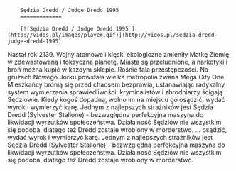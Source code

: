 
        Sędzia Dredd / Judge Dredd 1995 
        =============
        
        [![Sędzia Dredd / Judge Dredd 1995 ](http://vidos.pl/images/player.gif)](http://vidos.pl/sedzia-dredd-judge-dredd-1995)
        
        
 Nastał rok 2139. Wojny atomowe i klęski ekologiczne zmieniły Matkę Ziemię w zdewastowaną i toksyczną planetę. Miasta są przeludnione, a narkotyki i broń można kupić w każdym sklepie. Rośnie fala przestępczości. Na gruzach Nowego Jorku powstała wielka metropolia zwana Mega City One. Mieszkańcy bronią się przed chaosem bezprawia, ustanawiając radykalny system wymierzania sprawiedliwości: kryminalistów i zbrodniarzy ścigają Sędziowie. Kiedy kogoś dopadną, wolno im na miejscu go osądzić, wydać wyrok i wymierzyć karę. Jednym z najlepszych strażników jest Sędzia Dredd (Sylvester Stallone) - bezwzględna perfekcyjna maszyna do likwidacji wyrzutków społeczeństwa. Działalność Sędziów nie wszystkim się podoba, dlatego też Dredd zostaje wrobiony w morderstwo.   ... osądzić, wydać wyrok i wymierzyć karę. Jednym z najlepszych strażników jest Sędzia Dredd (Sylvester Stallone) - bezwzględna perfekcyjna maszyna do likwidacji wyrzutków społeczeństwa. Działalność Sędziów nie wszystkim się podoba, dlatego też Dredd zostaje wrobiony w morderstwo.
    